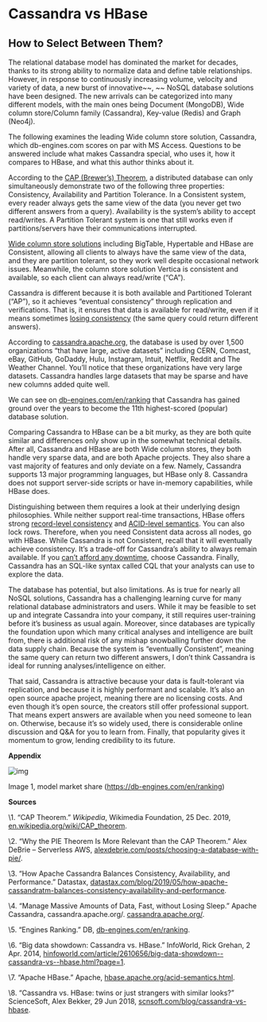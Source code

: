 # Cassandra vs HBase

## How to Select Between Them?

The relational database model has dominated the market for decades, thanks to its strong ability to normalize data and define table relationships. However, in response to continuously increasing volume, velocity and variety of data, a new burst of innovative~~, ~~ NoSQL database solutions have been designed. The new arrivals can be categorized into many different models, with the main ones being Document (MongoDB), Wide column store/Column family (Cassandra), Key-value (Redis) and Graph (Neo4j).

The following examines the leading Wide column store solution, Cassandra, which db-engines.com scores on par with MS Access. Questions to be answered include what makes Cassandra special, who uses it, how it compares to HBase, and what this author thinks about it.

According to the [CAP (Brewer’s) Theorem](https://en.wikipedia.org/wiki/CAP_theorem), a distributed database can only simultaneously demonstrate two of the following three properties: Consistency, Availability and Partition Tolerance. In a Consistent system, every reader always gets the same view of the data (you never get two different answers from a query). Availability is the system’s ability to accept read/writes. A Partition Tolerant system is one that still works even if partitions/servers have their communications interrupted.

[Wide column store solutions](https://www.alexdebrie.com/posts/choosing-a-database-with-pie/) including BigTable, Hypertable and HBase are Consistent, allowing all clients to always have the same view of the data, and they are partition tolerant, so they work well despite occasional network issues. Meanwhile, the column store solution Vertica is consistent and available, so each client can always read/write (“CA”).

Cassandra is different because it is both available and Partitioned Tolerant (“AP”), so it achieves “eventual consistency” through replication and verifications. That is, it ensures that data is available for read/write, even if it means sometimes [losing consistency](https://www.datastax.com/blog/2019/05/how-apache-cassandratm-balances-consistency-availability-and-performance) (the same query could return different answers). 

According to [cassandra.apache.org](https://cassandra.apache.org), the database is used by over 1,500 organizations “that have large, active datasets” including CERN, Comcast, eBay, GitHub, GoDaddy, Hulu, Instagram, Intuit, Netflix, Reddit and The Weather Channel. You’ll notice that these organizations have very large datasets. Cassandra handles large datasets that may be sparse and have new columns added quite well.

We can see on [db-engines.com/en/ranking](https://db-engines.com/en/ranking) that Cassandra has gained ground over the years to become the 11th highest-scored (popular) database solution.

Comparing Cassandra to HBase can be a bit murky, as they are both quite similar and differences only show up in the somewhat technical details. After all, Cassandra and HBase are both Wide column stores, they both handle very sparse data, and are both Apache projects. They also share a vast majority of features and only deviate on a few. Namely, Cassandra supports 13 major programming languages, but HBase only 8. Cassandra does not support server-side scripts or have in-memory capabilities, while HBase does. 

Distinguishing between them requires a look at their underlying design philosophies. While neither support real-time transactions, HBase offers strong [record-level consistency](https://www.infoworld.com/article/2610656/big-data-showdown--cassandra-vs--hbase.html?page=2) and [ACID-level semantics](http://hbase.apache.org/acid-semantics.html). You can also lock rows. Therefore, when you need Consistent data across all nodes, go with HBase. While Cassandra is not Consistent, recall that it will eventually achieve consistency. It’s a trade-off for Cassandra’s ability to always remain available. If you [can’t afford any downtime](https://www.scnsoft.com/blog/cassandra-vs-hbase), choose Cassandra. Finally, Cassandra has an SQL-like syntax called CQL that your analysts can use to explore the data.

The database has potential, but also limitations. As is true for nearly all NoSQL solutions, Cassandra has a challenging learning curve for many relational database administrators and users. While it may be feasible to set up and integrate Cassandra into your company, it still requires user-training before it’s business as usual again. Moreover, since databases are typically the foundation upon which many critical analyses and intelligence are built from, there is additional risk of any mishap snowballing further down the data supply chain. Because the system is “eventually Consistent”, meaning the same query can return two different answers, I don’t think Cassandra is ideal for running analyses/intelligence on either.

That said, Cassandra is attractive because your data is fault-tolerant via replication, and because it is highly performant and scalable. It’s also an open source apache project, meaning there are no licensing costs. And even though it’s open source, the creators still offer professional support. That means expert answers are available when you need someone to lean on. Otherwise, because it’s so widely used, there is considerable online discussion and Q&A for you to learn from. Finally, that popularity gives it momentum to grow, lending credibility to its future. 

**Appendix**

![img](file:///C:/Users/morte/AppData/Local/Temp/msohtmlclip1/01/clip_image002.png)

Image 1, model market share (https://db-engines.com/en/ranking)

**Sources**

\1. “CAP Theorem.” *Wikipedia*, Wikimedia Foundation, 25 Dec. 2019, [en.wikipedia.org/wiki/CAP_theorem](https://en.wikipedia.org/wiki/CAP_theorem).

\2. “Why the PIE Theorem Is More Relevant than the CAP Theorem.” Alex DeBrie – Serverless AWS, [alexdebrie.com/posts/choosing-a-database-with-pie/](http://www.alexdebrie.com/posts/choosing-a-database-with-pie/). 

\3. “How Apache Cassandra Balances Consistency, Availability, and Performance.” Datastax, [datastax.com/blog/2019/05/how-apache-cassandratm-balances-consistency-availability-and-performance](https://www.datastax.com/blog/2019/05/how-apache-cassandratm-balances-consistency-availability-and-performance).

\4. “Manage Massive Amounts of Data, Fast, without Losing Sleep.” Apache Cassandra, cassandra.apache.org/. [cassandra.apache.org/](https://cassandra.apache.org/).

\5. “Engines Ranking.” DB, [db-engines.com/en/ranking](https://db-engines.com/en/ranking).

\6. “Big data showdown: Cassandra vs. HBase.” InfoWorld, Rick Grehan, 2 Apr. 2014, [hinfoworld.com/article/2610656/big-data-showdown--cassandra-vs--hbase.html?page=1](https://www.infoworld.com/article/2610656/big-data-showdown--cassandra-vs--hbase.html?page=1).

\7. “Apache HBase.” Apache, [hbase.apache.org/acid-semantics.html](http://hbase.apache.org/acid-semantics.html).

\8. “Cassandra vs. HBase: twins or just strangers with similar looks?” ScienceSoft, Alex Bekker, 29 Jun 2018, [scnsoft.com/blog/cassandra-vs-hbase](https://www.scnsoft.com/blog/cassandra-vs-hbase).